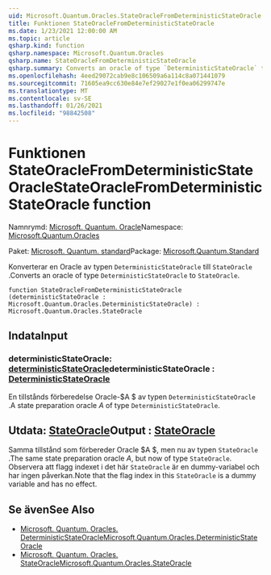 ```yaml
---
uid: Microsoft.Quantum.Oracles.StateOracleFromDeterministicStateOracle
title: Funktionen StateOracleFromDeterministicStateOracle
ms.date: 1/23/2021 12:00:00 AM
ms.topic: article
qsharp.kind: function
qsharp.namespace: Microsoft.Quantum.Oracles
qsharp.name: StateOracleFromDeterministicStateOracle
qsharp.summary: Converts an oracle of type `DeterministicStateOracle` to `StateOracle`.
ms.openlocfilehash: 4eed29072cab9e8c106509a6a114c8a071441079
ms.sourcegitcommit: 71605ea9cc630e84e7ef29027e1f0ea06299747e
ms.translationtype: MT
ms.contentlocale: sv-SE
ms.lasthandoff: 01/26/2021
ms.locfileid: "98842508"
---
```

# <a name="stateoraclefromdeterministicstateoracle-function"></a><span data-ttu-id="837e9-102">Funktionen StateOracleFromDeterministicStateOracle</span><span class="sxs-lookup"><span data-stu-id="837e9-102">StateOracleFromDeterministicStateOracle function</span></span>

<span data-ttu-id="837e9-103">Namnrymd: [Microsoft. Quantum. Oracle](xref:Microsoft.Quantum.Oracles)</span><span class="sxs-lookup"><span data-stu-id="837e9-103">Namespace: [Microsoft.Quantum.Oracles](xref:Microsoft.Quantum.Oracles)</span></span>

<span data-ttu-id="837e9-104">Paket: [Microsoft. Quantum. standard](https://nuget.org/packages/Microsoft.Quantum.Standard)</span><span class="sxs-lookup"><span data-stu-id="837e9-104">Package: [Microsoft.Quantum.Standard](https://nuget.org/packages/Microsoft.Quantum.Standard)</span></span>


<span data-ttu-id="837e9-105">Konverterar en Oracle av typen `DeterministicStateOracle` till `StateOracle` .</span><span class="sxs-lookup"><span data-stu-id="837e9-105">Converts an oracle of type `DeterministicStateOracle` to `StateOracle`.</span></span>

```qsharp
function StateOracleFromDeterministicStateOracle (deterministicStateOracle : Microsoft.Quantum.Oracles.DeterministicStateOracle) : Microsoft.Quantum.Oracles.StateOracle
```


## <a name="input"></a><span data-ttu-id="837e9-106">Indata</span><span class="sxs-lookup"><span data-stu-id="837e9-106">Input</span></span>

### <a name="deterministicstateoracle--deterministicstateoracle"></a><span data-ttu-id="837e9-107">deterministicStateOracle: [deterministicStateOracle](xref:Microsoft.Quantum.Oracles.DeterministicStateOracle)</span><span class="sxs-lookup"><span data-stu-id="837e9-107">deterministicStateOracle : [DeterministicStateOracle](xref:Microsoft.Quantum.Oracles.DeterministicStateOracle)</span></span>

<span data-ttu-id="837e9-108">En tillstånds förberedelse Oracle-$A $ av typen `DeterministicStateOracle` .</span><span class="sxs-lookup"><span data-stu-id="837e9-108">A state preparation oracle $A$ of type `DeterministicStateOracle`.</span></span>



## <a name="output--stateoracle"></a><span data-ttu-id="837e9-109">Utdata: [StateOracle](xref:Microsoft.Quantum.Oracles.StateOracle)</span><span class="sxs-lookup"><span data-stu-id="837e9-109">Output : [StateOracle](xref:Microsoft.Quantum.Oracles.StateOracle)</span></span>

<span data-ttu-id="837e9-110">Samma tillstånd som förbereder Oracle $A $, men nu av typen `StateOracle` .</span><span class="sxs-lookup"><span data-stu-id="837e9-110">The same state preparation oracle $A$, but now of type `StateOracle`.</span></span> <span data-ttu-id="837e9-111">Observera att flagg indexet i det här `StateOracle` är en dummy-variabel och har ingen påverkan.</span><span class="sxs-lookup"><span data-stu-id="837e9-111">Note that the flag index in this `StateOracle` is a dummy variable and has no effect.</span></span>

## <a name="see-also"></a><span data-ttu-id="837e9-112">Se även</span><span class="sxs-lookup"><span data-stu-id="837e9-112">See Also</span></span>

- [<span data-ttu-id="837e9-113">Microsoft. Quantum. Oracles. DeterministicStateOracle</span><span class="sxs-lookup"><span data-stu-id="837e9-113">Microsoft.Quantum.Oracles.DeterministicStateOracle</span></span>](xref:Microsoft.Quantum.Oracles.DeterministicStateOracle)
- [<span data-ttu-id="837e9-114">Microsoft. Quantum. Oracles. StateOracle</span><span class="sxs-lookup"><span data-stu-id="837e9-114">Microsoft.Quantum.Oracles.StateOracle</span></span>](xref:Microsoft.Quantum.Oracles.StateOracle)